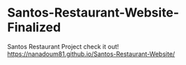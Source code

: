 # Santos-Restaurant-Website-Finalized
Santos Restaurant Project 
check it out!
https://nanadoum81.github.io/Santos-Restaurant-Website/
